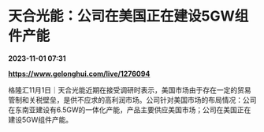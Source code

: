 # 天合光能：公司在美国正在建设5GW组件产能

**2023-11-01 07:31**

**https://www.gelonghui.com/live/1276094**

格隆汇11月1日｜天合光能近期在接受调研时表示，美国市场由于存在一定的贸易管制和关税壁垒，是供不应求的高利润市场。公司针对美国市场的布局情况：公司在东南亚建设有6.5GW的一体化产能，产品主要供应美国市场；公司在美国正在建设5GW组件产能。
